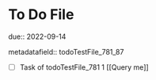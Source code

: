 # To Do File

due:: 2022-09-14

metadatafield:: todoTestFile_781_87

- [ ] Task of todoTestFile_781 1 [[Query me]]
